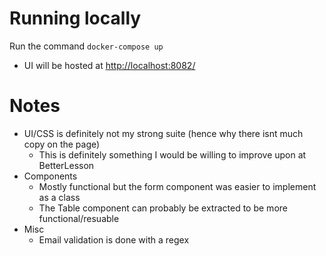 # Running locally

Run the command `docker-compose up`
- UI will be hosted at [http://localhost:8082/](http://localhost:8082/)


# Notes
- UI/CSS is definitely not my strong suite (hence why there isnt much copy on the page)
    - This is definitely something I would be willing to improve upon at BetterLesson
- Components
    - Mostly functional but the form component was easier to implement as a class
    - The Table component can probably be extracted to be more functional/resuable
- Misc
    - Email validation is done with a regex